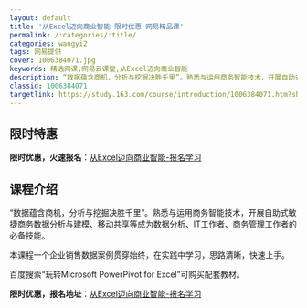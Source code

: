 ```yaml
---
layout: default
title: '从Excel迈向商业智能-限时优惠-网易精品课'
permalink: /:categories/:title/
categories: wangyi2
tags: 网易提供
cover: 1006384071.jpg
keywords: 精选网课,网易云课堂,从Excel迈向商业智能
description: “数据蕴含商机，分析与挖掘决胜千里”。熟悉与运用商务智能技术，开展自助式敏捷商务数据分析与建模、移动共享等成为数据分析、
classid: 1006384071
targetlink: https://study.163.com/course/introduction/1006384071.htm?share=1&shareId=1025206652&utm_campaign=share&utm_medium=iphoneShare&utm_source=&utm_u=1025206652
---
```


## 限时特惠

**限时优惠，火速报名**：[从Excel迈向商业智能-报名学习](https://study.163.com/course/introduction/1006384071.htm?share=1&shareId=1025206652&utm_campaign=share&utm_medium=iphoneShare&utm_source=&utm_u=1025206652)

## 课程介绍

“数据蕴含商机，分析与挖掘决胜千里”。熟悉与运用商务智能技术，开展自助式敏捷商务数据分析与建模、移动共享等成为数据分析、IT工作者、商务管理工作者的必备技能。

本课程一个企业销售数据案例贯穿始终，在实践中学习，思路清晰，快速上手。



百度搜索“玩转Microsoft PowerPivot for Excel”可购买配套教材。

**限时优惠，报名地址**：[从Excel迈向商业智能-报名学习](https://study.163.com/course/introduction/1006384071.htm?share=1&shareId=1025206652&utm_campaign=share&utm_medium=iphoneShare&utm_source=&utm_u=1025206652)

